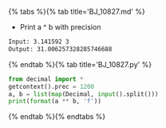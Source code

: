{% tabs %}{% tab title='BJ_10827.md' %}

* Print a ^ b with precision

```txt
Input: 3.141592 3
Output: 31.006257328285746688
```

{% endtab %}{% tab title='BJ_10827.py' %}

```py
from decimal import *
getcontext().prec = 1200
a, b = list(map(Decimal, input().split()))
print(format(a ** b, 'f'))
```

{% endtab %}{% endtabs %}
